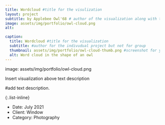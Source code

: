 ```yaml
---
title: Wordcloud #title for the visulization
layout: project
subtitle: by Applebee Owl'68 # author of the visualization along with the class year 
image: assets/img/portfolio/owl-cloud.png
alt:

caption:
  title: Wordcloud #title for the visualization
  subtitle: #author for the indivudual project but not for group
  thumbnail: assets/img/portfolio/owl-cloud-thumb.png #screenshot for your visualization. 
  alt: Word cloud in the shape of an owl
---
```

<!--  
insert visualization 
--> 

image: assets/img/portfolio/owl-cloud.png

Insert visualization above text description

#add text description. 
<!--  
Insert your description for the project here.
--> 

{:.list-inline}
- Date: July 2021
- Client: Window
- Category: Photography

